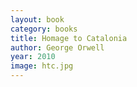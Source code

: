 ```yaml
---
layout: book
category: books
title: Homage to Catalonia
author: George Orwell
year: 2010
image: htc.jpg
---
```

